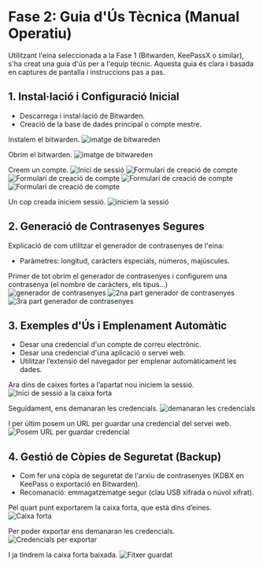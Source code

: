 
# Fase 2: Guia d'Ús Tècnica (Manual Operatiu)

Utilitzant l'eina seleccionada a la Fase 1 (Bitwarden, KeePassX o similar), s'ha creat una guia d'ús per a l'equip tècnic. Aquesta guia és clara i basada en captures de pantalla i instruccions pas a pas.

## 1. Instal·lació i Configuració Inicial

- Descarrega i instal·lació de Bitwarden.
- Creació de la base de dades principal o compte mestre.

Instalem el bitwarden.
![imatge de bitwareden](img/1.png) 

Obrim el bitwarden.
![imatge de bitwareden](img/2.png) 

Creem un compte.
![Inici de sessió](img/3.png) 
![Formulari de creació de compte ](img/4.png) 
![Formulari de creació de compte](img/5.png)
![Formulari de creació de compte](img/6.png)
![Formulari de creació de compte](img/7.png)

Un cop creada iniciem sessió.
![iniciem la sessió](img/8.png)

## 2. Generació de Contrasenyes Segures

Explicació de com utilitzar el generador de contrasenyes de l'eina:

- Paràmetres: longitud, caràcters especials, números, majúscules.

Primer de tot obrim el generador de contrasenyes i configurem una contrasenya (el nombre de caràcters, els tipus…)
![generador de contrasenyes](img/9.png) 
![2na part generador de contrasenyes](img/10.png)
![3ra part generador de contrasenyes](img/11.png)
## 3. Exemples d'Ús i Emplenament Automàtic

- Desar una credencial d'un compte de correu electrònic.
- Desar una credencial d'una aplicació o servei web.
- Utilitzar l’extensió del navegador per emplenar automàticament les dades.

Ara dins de caixes fortes a l’apartat nou iniciem la sessió.
![Inici de sessió a la caixa forta](img/12.png) 

Seguidament, ens demanaran les credencials.
![demanaran les credencials](img/13.png) 

I per últim posem un URL per guardar una credencial del servei web.
![Posem URL per guardar credencial](img/14.png)
## 4. Gestió de Còpies de Seguretat (Backup)

- Com fer una còpia de seguretat de l'arxiu de contrasenyes (KDBX en KeePass o exportació en Bitwarden).
- Recomanació: emmagatzematge segur (clau USB xifrada o núvol xifrat).

Pel quart punt exportarem la caixa forta, que està dins d’eines.
![Caixa forta](img/15.png) 

Per poder exportar ens demanaran les credencials.
![Credencials per exportar](img/16.png) 

I ja tindrem la caixa forta baixada.
![Fitxer guardat](img/17.png)

